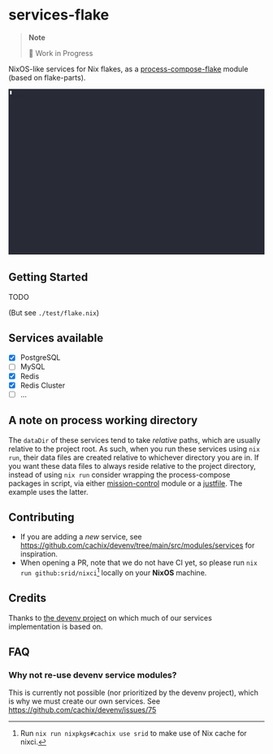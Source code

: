 # services-flake

> **Note**
>
> 🚧 Work in Progress

NixOS-like services for Nix flakes, as a [process-compose-flake](https://github.com/Platonic-Systems/process-compose-flake) module (based on flake-parts).

![](./doc/demo.gif)

## Getting Started

TODO

(But see `./test/flake.nix`)

## Services available

- [x] PostgreSQL
- [ ] MySQL
- [x] Redis
- [x] Redis Cluster
- [ ] ...

## A note on process working directory

The `dataDir` of these services tend to take *relative* paths, which are usually relative to the project root. As such, when you run these services using `nix run`, their data files are created relative to whichever directory you are in. If you want these data files to always reside relative to the project directory, instead of using `nix run` consider wrapping the process-compose packages in script, via either [mission-control](https://zero-to-flakes.com/mission-control/) module or a [justfile](https://just.systems/). The example uses the latter.

## Contributing

- If you are adding a *new* service, see https://github.com/cachix/devenv/tree/main/src/modules/services for inspiration.
- When opening a PR, note that we do not have CI yet, so please run `nix run github:srid/nixci`[^cache] locally on your **NixOS** machine.

## Credits

Thanks to [the devenv project](https://github.com/cachix/devenv/tree/main/src/modules/services) on which much of our services implementation is based on.

## FAQ

### Why not re-use devenv service modules?

This is currently not possible (nor prioritized by the devenv project), which is why we must create our own services. See https://github.com/cachix/devenv/issues/75


[^cache]: Run `nix run nixpkgs#cachix use srid` to make use of Nix cache for nixci.